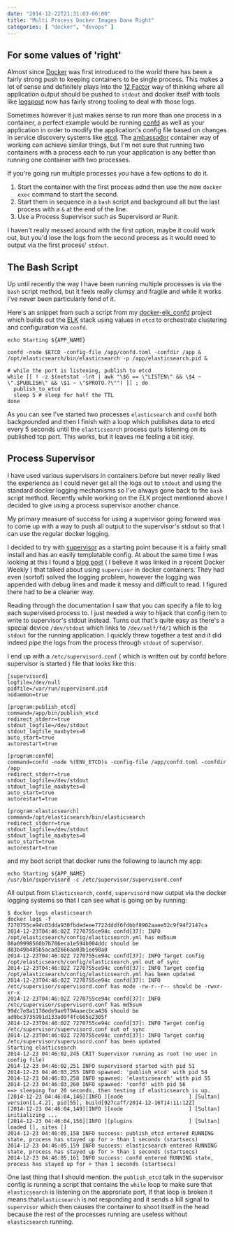 ```yaml
---
date: "2014-12-22T21:31:03-06:00"
title: "Multi Process Docker Images Done Right"
categories: [ "docker", "devops" ]
---
```


For some values of 'right'
--------------------------

Almost since [Docker](http://docker.com) was first introduced to the world there has been a fairly strong push to keeping containers to be single process.   This makes a lot of sense and definitely plays into the [12 Factor](http://12factor.net) way of thinking where all application output should be pushed to `stdout` and docker itself with tools like [logspout](https://github.com/progrium/logspout) now has fairly strong tooling to deal with those logs.

Sometimes however it just makes sense to run more than one process in a container,  a perfect example would be running [confd](https://github.com/kelseyhightower/confd) as well as your application in order to modify the application's config file based on changes in service discovery systems like [etcd](https://github.com/coreos/etcd).   The [ambassador](https://docs.docker.com/articles/ambassador_pattern_linking/) container way of working can achieve similar things, but I'm not sure that running two containers with a process each to run your application is any better than running one container with two processes.

<!--more-->

If you're going run multiple processes you have a few options to do it.

1. Start the container with the first process adnd then use the new `docker exec` command to start the second.
2. Start them in sequence in a `bash` script and background all but the last process with a `&` at the end of the line.
3. Use a Process Supervisor such as Supervisord or Runit.


I haven't really messed around with the first option, maybe it could work out, but you'd lose the logs from the second process as it would need to output via the first process' `stdout`.

The Bash Script
---------------

Up until recently the way I have been running multiple processes is via the `bash` script method, but it feels really clumsy and fragile and while it works I've never been particularly fond of it.

Here's an snippet from such a script from my [docker-elk_confd](https://github.com/paulczar/docker-elk_confd) project which builds out the [ELK]() stack using values in `etcd` to orchestrate clustering and configuration via `confd`.

```
echo Starting ${APP_NAME}

confd -node $ETCD -config-file /app/confd.toml -confdir /app &
/opt/elasticsearch/bin/elasticsearch -p /app/elasticsearch.pid &

# while the port is listening, publish to etcd
while [[ ! -z $(netstat -lnt | awk "\$6 == \"LISTEN\" && \$4 ~ \".$PUBLISH\" && \$1 ~ \"$PROTO.?\"") ]] ; do
  publish_to_etcd
  sleep 5 # sleep for half the TTL
done
```

As you can see I've started two processes `elasticsearch` and `confd` both backgrounded and then I finish with a loop which publishes data to etcd every 5 seconds until the `elasticsearch` process quits listening on its published tcp port.  This works, but it leaves me feeling a bit icky.

Process Supervisor
------------------

I have used various supervisors in containers before but never really liked the experience as I could never get all the logs out to `stdout` and using the standard docker logging mechanisms so I've always gone back to the `bash` script method.  Recently while working on the ELK project mentioned above I decided to give using a process supervisor another chance.

My primary measure of success for using a supervisor going forward was to come up with a way to push all output to the supervisor's stdout so that I can use the regular docker logging.

I decided to try with [supervisor](http://supervisord.org) as a starting point because it is a fairly small install and has an easily templatable config.   At about the same time I was looking at this I found a [blog post](http://supervisord.org) ( I believe it was linked in a recent Docker Weekly ) that talked about using `supervisor` in docker containers.  They had even (sortof) solved the logging problem,  however the logging was appended with debug lines and made it messy and difficult to read.  I figured there had to be a cleaner way.

Reading through the documentation I saw that you can specify a file to log each supervised process to.   I just needed a way to hijack that config item to write to supervisor's stdout instead.   Turns out that's quite easy as there's a special device `/dev/stdout` which links to `/dev/self/fd/1` which is the `stdout` for the running application.   I quickly threw together a test and it did indeed pipe the logs from the process through `stdout` of supervisor.

I end up with a `/etc/supervisord.conf` ( which is written out by confd before supervisor is started ) file that looks like this:

```
[supervisord]
logfile=/dev/null
pidfile=/var/run/supervisord.pid
nodaemon=true

[program:publish_etcd]
command=/app/bin/publish_etcd
redirect_stderr=true
stdout_logfile=/dev/stdout
stdout_logfile_maxbytes=0
auto_start=true
autorestart=true

[program:confd]
command=confd -node %(ENV_ETCD)s -config-file /app/confd.toml -confdir /app
redirect_stderr=true
stdout_logfile=/dev/stdout
stdout_logfile_maxbytes=0
auto_start=true
autorestart=true

[program:elasticsearch]
command=/opt/elasticsearch/bin/elasticsearch
redirect_stderr=true
stdout_logfile=/dev/stdout
stdout_logfile_maxbytes=0
auto_start=true
autorestart=true
```

and my boot script that docker runs the following to launch my app:

```
echo Starting ${APP_NAME}
/usr/bin/supervisord -c /etc/supervisor/supervisord.conf
```

All output from `Elasticsearch`, `confd`, `supervisord` now output via the docker logging systems so that I can see what is going on by running:

```
$ docker logs elasticsearch
docker logs -f 7270755ce94c03dda930fbdedeee7722dddf6fdbbf8902aaee52c9f94f2147ca
2014-12-23T04:46:02Z 7270755ce94c confd[37]: INFO /opt/elasticsearch/config/elasticsearch.yml has md5sum 08a09998560b7b786eca1e594b004ddc should be d83b49b485b5acad2666aa03b1ee90a0
2014-12-23T04:46:02Z 7270755ce94c confd[37]: INFO Target config /opt/elasticsearch/config/elasticsearch.yml out of sync
2014-12-23T04:46:02Z 7270755ce94c confd[37]: INFO Target config /opt/elasticsearch/config/elasticsearch.yml has been updated
2014-12-23T04:46:02Z 7270755ce94c confd[37]: INFO /etc/supervisor/supervisord.conf has mode -rw-r--r-- should be -rwxr-xr-x
2014-12-23T04:46:02Z 7270755ce94c confd[37]: INFO /etc/supervisor/supervisord.conf has md5sum 99dc7e8a1178ede9ae9794aaecbca436 should be ad9bc3735991d133a09f4fc665e2305f
2014-12-23T04:46:02Z 7270755ce94c confd[37]: INFO Target config /etc/supervisor/supervisord.conf out of sync
2014-12-23T04:46:02Z 7270755ce94c confd[37]: INFO Target config /etc/supervisor/supervisord.conf has been updated
Starting elasticsearch
2014-12-23 04:46:02,245 CRIT Supervisor running as root (no user in config file)
2014-12-23 04:46:02,251 INFO supervisord started with pid 51
2014-12-23 04:46:03,255 INFO spawned: 'publish_etcd' with pid 54
2014-12-23 04:46:03,258 INFO spawned: 'elasticsearch' with pid 55
2014-12-23 04:46:03,260 INFO spawned: 'confd' with pid 56
==> sleeping for 20 seconds, then testing if elasticsearch is up.
[2014-12-23 04:46:04,146][INFO ][node                     ] [Sultan] version[1.4.2], pid[55], build[927caff/2014-12-16T14:11:12Z]
[2014-12-23 04:46:04,149][INFO ][node                     ] [Sultan] initializing ...
[2014-12-23 04:46:04,156][INFO ][plugins                  ] [Sultan] loaded [], sites []
2014-12-23 04:46:05,158 INFO success: publish_etcd entered RUNNING state, process has stayed up for > than 1 seconds (startsecs)
2014-12-23 04:46:05,159 INFO success: elasticsearch entered RUNNING state, process has stayed up for > than 1 seconds (startsecs)
2014-12-23 04:46:05,161 INFO success: confd entered RUNNING state, process has stayed up for > than 1 seconds (startsecs)
```

One last thing that I should mention.  the `publish_etcd` talk in the supervisor config is running a script that contains the `while` loop to make sure that `elasticsearch` is listening on the approriate port, If that loop is broken it means that`elasticsearch` is not responding and it sends a kill signal to `supervisor` which then causes the container to shoot itself in the head because the rest of the  processes running are useless without `elasticsearch` running.
